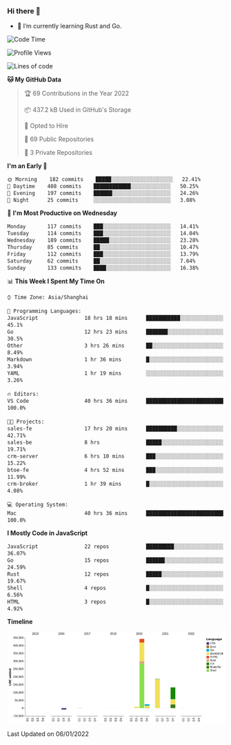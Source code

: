### Hi there 👋

- 🌱 I’m currently learning Rust and Go.

<!--START_SECTION:waka-->
![Code Time](http://img.shields.io/badge/Code%20Time-103%20hrs%2054%20mins-blue)

![Profile Views](http://img.shields.io/badge/Profile%20Views-2-blue)

![Lines of code](https://img.shields.io/badge/From%20Hello%20World%20I%27ve%20Written-793%20Thousand%20lines%20of%20code-blue)

**🐱 My GitHub Data** 

> 🏆 69 Contributions in the Year 2022
 > 
> 📦 437.2 kB Used in GitHub's Storage 
 > 
> 💼 Opted to Hire
 > 
> 📜 69 Public Repositories 
 > 
> 🔑 3 Private Repositories  
 > 
**I'm an Early 🐤** 

```text
🌞 Morning    182 commits    █████░░░░░░░░░░░░░░░░░░░░   22.41% 
🌆 Daytime    408 commits    ████████████░░░░░░░░░░░░░   50.25% 
🌃 Evening    197 commits    ██████░░░░░░░░░░░░░░░░░░░   24.26% 
🌙 Night      25 commits     ░░░░░░░░░░░░░░░░░░░░░░░░░   3.08%

```
📅 **I'm Most Productive on Wednesday** 

```text
Monday       117 commits    ███░░░░░░░░░░░░░░░░░░░░░░   14.41% 
Tuesday      114 commits    ███░░░░░░░░░░░░░░░░░░░░░░   14.04% 
Wednesday    189 commits    █████░░░░░░░░░░░░░░░░░░░░   23.28% 
Thursday     85 commits     ██░░░░░░░░░░░░░░░░░░░░░░░   10.47% 
Friday       112 commits    ███░░░░░░░░░░░░░░░░░░░░░░   13.79% 
Saturday     62 commits     ██░░░░░░░░░░░░░░░░░░░░░░░   7.64% 
Sunday       133 commits    ████░░░░░░░░░░░░░░░░░░░░░   16.38%

```


📊 **This Week I Spent My Time On** 

```text
⌚︎ Time Zone: Asia/Shanghai

💬 Programming Languages: 
JavaScript               18 hrs 18 mins      ███████████░░░░░░░░░░░░░░   45.1% 
Go                       12 hrs 23 mins      ███████░░░░░░░░░░░░░░░░░░   30.5% 
Other                    3 hrs 26 mins       ██░░░░░░░░░░░░░░░░░░░░░░░   8.49% 
Markdown                 1 hr 36 mins        █░░░░░░░░░░░░░░░░░░░░░░░░   3.94% 
YAML                     1 hr 19 mins        ░░░░░░░░░░░░░░░░░░░░░░░░░   3.26%

🔥 Editors: 
VS Code                  40 hrs 36 mins      █████████████████████████   100.0%

🐱‍💻 Projects: 
sales-fe                 17 hrs 20 mins      ██████████░░░░░░░░░░░░░░░   42.71% 
sales-be                 8 hrs               █████░░░░░░░░░░░░░░░░░░░░   19.71% 
crm-server               6 hrs 10 mins       ███░░░░░░░░░░░░░░░░░░░░░░   15.22% 
btoe-fe                  4 hrs 52 mins       ███░░░░░░░░░░░░░░░░░░░░░░   11.99% 
crm-broker               1 hr 39 mins        █░░░░░░░░░░░░░░░░░░░░░░░░   4.08%

💻 Operating System: 
Mac                      40 hrs 36 mins      █████████████████████████   100.0%

```

**I Mostly Code in JavaScript** 

```text
JavaScript               22 repos            █████████░░░░░░░░░░░░░░░░   36.07% 
Go                       15 repos            ██████░░░░░░░░░░░░░░░░░░░   24.59% 
Rust                     12 repos            █████░░░░░░░░░░░░░░░░░░░░   19.67% 
Shell                    4 repos             █░░░░░░░░░░░░░░░░░░░░░░░░   6.56% 
HTML                     3 repos             █░░░░░░░░░░░░░░░░░░░░░░░░   4.92%

```


**Timeline**

![Chart not found](https://raw.githubusercontent.com/elton/elton/main/charts/bar_graph.png) 


 Last Updated on 06/01/2022
<!--END_SECTION:waka-->

<!--
**elton/elton** is a ✨ _special_ ✨ repository because its `README.md` (this file) appears on your GitHub profile.

Here are some ideas to get you started:

- 🔭 I’m currently working on ...
- 🌱 I’m currently learning ...
- 👯 I’m looking to collaborate on ...
- 🤔 I’m looking for help with ...
- 💬 Ask me about ...
- 📫 How to reach me: ...
- 😄 Pronouns: ...
- ⚡ Fun fact: ...
-->
